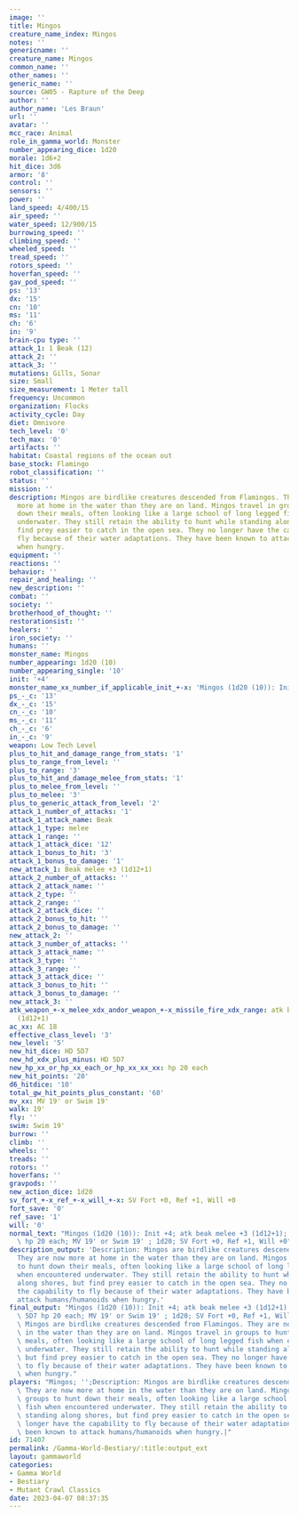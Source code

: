 ```yaml
---
image: ''
title: Mingos
creature_name_index: Mingos
notes: ''
genericname: ''
creature_name: Mingos
common_name: ''
other_names: ''
generic_name: ''
source: GW05 - Rapture of the Deep
author: ''
author_name: 'Les Braun'
url: ''
avatar: ''
mcc_race: Animal
role_in_gamma_world: Monster
number_appearing_dice: 1d20
morale: 1d6+2
hit_dice: 3d6
armor: '8'
control: ''
sensors: ''
power: ''
land_speed: 4/400/15
air_speed: ''
water_speed: 12/900/15
burrowing_speed: ''
climbing_speed: ''
wheeled_speed: ''
tread_speed: ''
rotors_speed: ''
hoverfan_speed: ''
gav_pod_speed: ''
ps: '13'
dx: '15'
cn: '10'
ms: '11'
ch: '6'
in: '9'
brain-cpu type: ''
attack_1: 1 Beak (12)
attack_2: ''
attack_3: ''
mutations: Gills, Sonar
size: Small
size_measurement: 1 Meter tall
frequency: Uncommon
organization: Flocks
activity_cycle: Day
diet: Omnivore
tech_level: '0'
tech_max: '0'
artifacts: ''
habitat: Coastal regions of the ocean out
base_stock: Flamingo
robot_classification: ''
status: ''
mission: ''
description: Mingos are birdlike creatures descended from Flamingos. They are now
  more at home in the water than they are on land. Mingos travel in groups to hunt
  down their meals, often looking like a large school of long legged fish when encountered
  underwater. They still retain the ability to hunt while standing along shores, but
  find prey easier to catch in the open sea. They no longer have the capability to
  fly because of their water adaptations. They have been known to attack humans/humanoids
  when hungry.
equipment: ''
reactions: ''
behavior: ''
repair_and_healing: ''
new_description: ''
combat: ''
society: ''
brotherhood_of_thought: ''
restorationsist: ''
healers: ''
iron_society: ''
humans: ''
monster_name: Mingos
number_appearing: 1d20 (10)
number_appearing_single: '10'
init: '+4'
monster_name_xx_number_if_applicable_init_+-x: 'Mingos (1d20 (10)): Init +4'
ps_-_c: '13'
dx_-_c: '15'
cn_-_c: '10'
ms_-_c: '11'
ch_-_c: '6'
in_-_c: '9'
weapon: Low Tech Level
plus_to_hit_and_damage_range_from_stats: '1'
plus_to_range_from_level: ''
plus_to_range: '3'
plus_to_hit_and_damage_melee_from_stats: '1'
plus_to_melee_from_level: ''
plus_to_melee: '3'
plus_to_generic_attack_from_level: '2'
attack_1_number_of_attacks: '1'
attack_1_attack_name: Beak
attack_1_type: melee
attack_1_range: ''
attack_1_attack_dice: '12'
attack_1_bonus_to_hit: '3'
attack_1_bonus_to_damage: '1'
new_attack_1: Beak melee +3 (1d12+1)
attack_2_number_of_attacks: ''
attack_2_attack_name: ''
attack_2_type: ''
attack_2_range: ''
attack_2_attack_dice: ''
attack_2_bonus_to_hit: ''
attack_2_bonus_to_damage: ''
new_attack_2: ''
attack_3_number_of_attacks: ''
attack_3_attack_name: ''
attack_3_type: ''
attack_3_range: ''
attack_3_attack_dice: ''
attack_3_bonus_to_hit: ''
attack_3_bonus_to_damage: ''
new_attack_3: ''
atk_weapon_+-x_melee_xdx_andor_weapon_+-x_missile_fire_xdx_range: atk beak melee +3
  (1d12+1)
ac_xx: AC 18
effective_class_level: '3'
new_level: '5'
new_hit_dice: HD 5D7
new_hd_xdx_plus_minus: HD 5D7
new_hp_xx_or_hp_xx_each_or_hp_xx_xx_xx: hp 20 each
new_hit_points: '20'
d6_hitdice: '10'
total_gw_hit_points_plus_constant: '60'
mv_xx: MV 19' or Swim 19'
walk: 19'
fly: ''
swim: Swim 19'
burrow: ''
climb: ''
wheels: ''
treads: ''
rotors: ''
hoverfans: ''
gravpods: ''
new_action_dice: 1d20
sv_fort_+-x_ref_+-x_will_+-x: SV Fort +0, Ref +1, Will +0
fort_save: '0'
ref_save: '1'
will: '0'
normal_text: "Mingos (1d20 (10)): Init +4; atk beak melee +3 (1d12+1); AC 18; HD 5D7\
  \ hp 20 each; MV 19' or Swim 19' ; 1d20; SV Fort +0, Ref +1, Will +0"
description_output: 'Description: Mingos are birdlike creatures descended from Flamingos.
  They are now more at home in the water than they are on land. Mingos travel in groups
  to hunt down their meals, often looking like a large school of long legged fish
  when encountered underwater. They still retain the ability to hunt while standing
  along shores, but find prey easier to catch in the open sea. They no longer have
  the capability to fly because of their water adaptations. They have been known to
  attack humans/humanoids when hungry.'
final_output: "Mingos (1d20 (10)): Init +4; atk beak melee +3 (1d12+1); AC 18; HD\
  \ 5D7 hp 20 each; MV 19' or Swim 19' ; 1d20; SV Fort +0, Ref +1, Will +0Gills, SonarDescription:\
  \ Mingos are birdlike creatures descended from Flamingos. They are now more at home\
  \ in the water than they are on land. Mingos travel in groups to hunt down their\
  \ meals, often looking like a large school of long legged fish when encountered\
  \ underwater. They still retain the ability to hunt while standing along shores,\
  \ but find prey easier to catch in the open sea. They no longer have the capability\
  \ to fly because of their water adaptations. They have been known to attack humans/humanoids\
  \ when hungry."
players: "Mingos; '';Description: Mingos are birdlike creatures descended from Flamingos.\
  \ They are now more at home in the water than they are on land. Mingos travel in\
  \ groups to hunt down their meals, often looking like a large school of long legged\
  \ fish when encountered underwater. They still retain the ability to hunt while\
  \ standing along shores, but find prey easier to catch in the open sea. They no\
  \ longer have the capability to fly because of their water adaptations. They have\
  \ been known to attack humans/humanoids when hungry.|"
id: 71407
permalink: /Gamma-World-Bestiary/:title:output_ext
layout: gammaworld
categories:
- Gamma World
- Bestiary
- Mutant Crawl Classics
date: 2023-04-07 08:37:35
---
```

